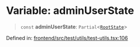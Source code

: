 # Variable: adminUserState

> `const` **adminUserState**: `Partial`\<[`RootState`](../../../../store/type-aliases/RootState.md)\>

Defined in: [frontend/src/test/utils/test-utils.tsx:106](https://github.com/lsendel/sass/blob/ca8b2b87627589617e0de57047e1f50d53e78078/frontend/src/test/utils/test-utils.tsx#L106)
